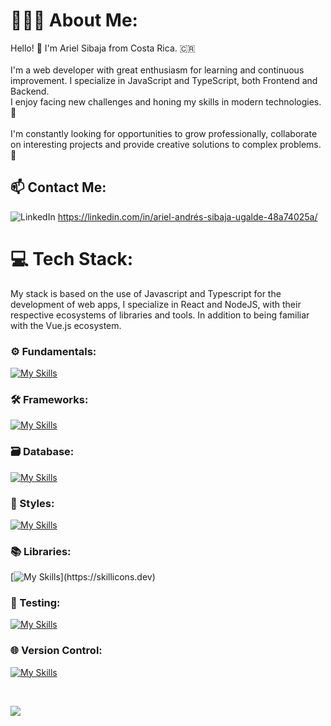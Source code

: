 # 🧑🏼‍💻 About Me:
Hello! 👋 I'm Ariel Sibaja from Costa Rica. 🇨🇷 <br><br>I'm a web developer with great enthusiasm for learning and continuous improvement. I specialize in JavaScript and TypeScript, both Frontend and Backend.<br>I enjoy facing new challenges and honing my skills in modern technologies. 🤖<br><br>I'm constantly looking for opportunities to grow professionally, collaborate on interesting projects and provide creative solutions to complex problems. 🚀


## 📫 Contact Me:
![LinkedIn](https://img.shields.io/badge/LinkedIn-%230077B5.svg?logo=linkedin&logoColor=white)
https://linkedin.com/in/ariel-andrés-sibaja-ugalde-48a74025a/



# 💻 Tech Stack:

My stack is based on the use of Javascript and Typescript for the development of web apps, I specialize in React and NodeJS, with their respective ecosystems of libraries and tools. In addition to being familiar with the Vue.js ecosystem. 

### ⚙️ Fundamentals:

[![My Skills](https://skillicons.dev/icons?i=html,css,js,ts,nodejs)](https://skillicons.dev)

### 🛠️ Frameworks:

[![My Skills](https://skillicons.dev/icons?i=react,vue,express,astro)](https://skillicons.dev)

### 🗃️  Database:

[![My Skills](https://skillicons.dev/icons?i=postgres,mongo)](https://skillicons.dev)

### 🎨  Styles:

[![My Skills](https://skillicons.dev/icons?i=tailwind,mui,sass,bootstrap)](https://skillicons.dev)

### 📚 Libraries:
[![My Skills](https://skillicons.dev/icons?i=redux,pinia,)](https://skillicons.dev)

### 🧪 Testing:

[![My Skills](https://skillicons.dev/icons?i=vitest,jest,cypress)](https://skillicons.dev)

### 🌐 Version Control:

[![My Skills](https://skillicons.dev/icons?i=git,github)](https://skillicons.dev)
  
<br/>

![](https://github-readme-stats.vercel.app/api/top-langs/?username=ArielSibaja91&theme=transparent&hide_border=true&include_all_commits=true&count_private=true&layout=compact)
